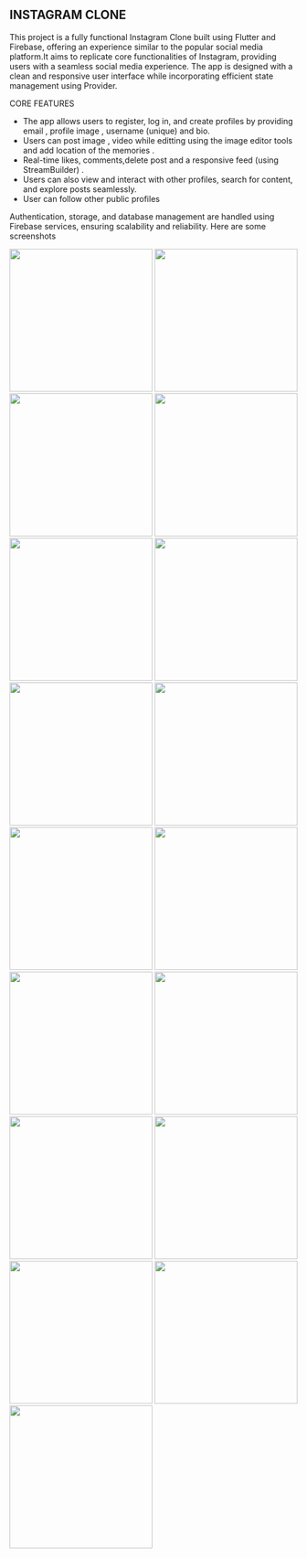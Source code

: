 

## INSTAGRAM CLONE
This project is a fully functional Instagram Clone built using Flutter and Firebase, offering an experience similar to the popular social media platform.It aims to replicate core functionalities of Instagram, providing users with a seamless social media experience. The app is designed with a clean and responsive user interface while incorporating efficient state management using Provider.

CORE FEATURES

- The app allows users to register, log in, and create profiles by providing email , profile image , username (unique) and bio.
- Users can post image , video while editting using the image editor tools and add location of the memories .
- Real-time likes, comments,delete post and a responsive feed (using StreamBuilder) .
- Users can also view and interact with other profiles, search for content, and explore posts seamlessly.
- User can follow other public profiles


Authentication, storage, and database management are handled using Firebase services, ensuring scalability and reliability. Here are some screenshots

<img src="https://github.com/user-attachments/assets/00a3b869-ff75-45b3-bade-3c26cf7da7e7" width="250">
<img src="https://github.com/user-attachments/assets/7166f6ef-d768-4c92-b3f8-0b68bce25594" width="250">
<img src="https://github.com/user-attachments/assets/b795bbca-e32f-423a-b12b-577eca22918b" width="250">
<img src="https://github.com/user-attachments/assets/84d46a39-6fad-4004-9de2-40526a9eef59" width="250">
<img src="https://github.com/user-attachments/assets/2c3cff11-b39f-4e99-873d-8e2ecf735d15" width="250">
<img src="https://github.com/user-attachments/assets/527b91a1-d3ae-4b2a-8397-d201e836f3e6" width="250">
<img src="https://github.com/user-attachments/assets/2bef91ee-ac15-4e4b-a310-e1f5e26bd00f" width="250"> 
<img src="https://github.com/user-attachments/assets/adfcac33-2ddb-4639-bdb2-4687105bf838" width="250">
<img src="https://github.com/user-attachments/assets/3960665a-d9b1-49b5-bf1e-a35297169377" width="250">
<img src="https://github.com/user-attachments/assets/1bb11016-e1bd-4606-916c-eefce8392390" width="250">
<img src="https://github.com/user-attachments/assets/8184fffe-f6f2-4c68-8fe8-a377f19bd874" width="250">
<img src="https://github.com/user-attachments/assets/d3fc0591-817e-4ed6-89be-7fc3f193cfcd" width="250">
<img src="https://github.com/user-attachments/assets/2c5879a6-4891-4a9b-8b3d-06b5a5006ba7" width="250">
<img src="https://github.com/user-attachments/assets/651ce190-94ca-4486-8663-ac1786dc49d3" width="250">
<img src="https://github.com/user-attachments/assets/ad45c3de-89c6-4587-9bfc-d7296cc00f5e" width="250">
<img src="https://github.com/user-attachments/assets/d325edc3-b085-4b78-b70f-a1ebb8f20485" width="250">
<img src="https://github.com/user-attachments/assets/baba64a0-ed63-4e85-b211-685ddb416adf" width="250"> 
